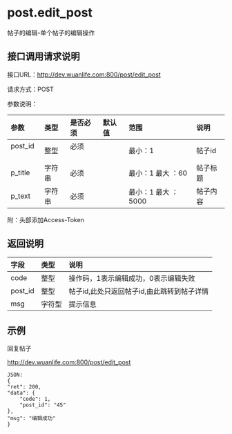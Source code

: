 # post.edit_post

帖子的编辑-单个帖子的编辑操作

## 接口调用请求说明

接口URL：http://dev.wuanlife.com:800/post/edit_post

请求方式：POST

参数说明：

|参数    |类型  |是否必须    |默认值    |范围             |说明|
|:--|:--|:--|:--|:--|:--|
|post_id    |整型   |必须         |      |最小：1     |帖子id|
|p_title|字符串 | 必须 | |最小：1 最大 ：60|帖子标题|
|p_text| 字符串 | 必须| |最小：1 最大 ：5000| 帖子内容|

附：头部添加Access-Token

## 返回说明

|字段    |        类型   |      说明|
|:--|:--|:--|
|code    |            整型      |  操作码，1表示编辑成功，0表示编辑失败|
|post_id|整型|帖子id,此处只返回帖子id,由此跳转到帖子详情|
|msg|字符型|提示信息|

## 示例

回复帖子

http://dev.wuanlife.com:800/post/edit_post

    JSON:
    {
	"ret": 200,
	"data": {
		"code": 1,
		"post_id": "45"
	},
	"msg": "编辑成功"
    }
